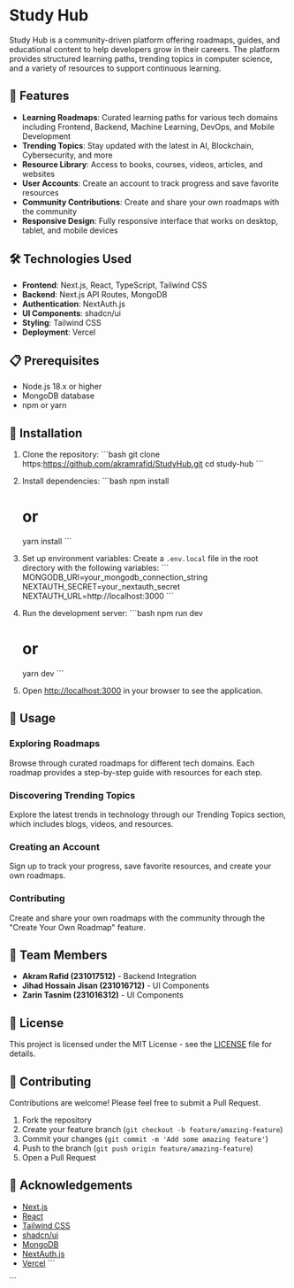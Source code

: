 # Study Hub

Study Hub is a community-driven platform offering roadmaps, guides, and educational content to help developers grow in their careers. The platform provides structured learning paths, trending topics in computer science, and a variety of resources to support continuous learning.

## 🌟 Features

- **Learning Roadmaps**: Curated learning paths for various tech domains including Frontend, Backend, Machine Learning, DevOps, and Mobile Development
- **Trending Topics**: Stay updated with the latest in AI, Blockchain, Cybersecurity, and more
- **Resource Library**: Access to books, courses, videos, articles, and websites
- **User Accounts**: Create an account to track progress and save favorite resources
- **Community Contributions**: Create and share your own roadmaps with the community
- **Responsive Design**: Fully responsive interface that works on desktop, tablet, and mobile devices

## 🛠️ Technologies Used

- **Frontend**: Next.js, React, TypeScript, Tailwind CSS
- **Backend**: Next.js API Routes, MongoDB
- **Authentication**: NextAuth.js
- **UI Components**: shadcn/ui
- **Styling**: Tailwind CSS
- **Deployment**: Vercel

## 📋 Prerequisites

- Node.js 18.x or higher
- MongoDB database
- npm or yarn

## 🚀 Installation

1. Clone the repository:
   \`\`\`bash
   git clone https:https://github.com/akramrafid/StudyHub.git
   cd study-hub
   \`\`\`

2. Install dependencies:
   \`\`\`bash
   npm install
   # or
   yarn install
   \`\`\`

3. Set up environment variables:
   Create a `.env.local` file in the root directory with the following variables:
   \`\`\`
   MONGODB_URI=your_mongodb_connection_string
   NEXTAUTH_SECRET=your_nextauth_secret
   NEXTAUTH_URL=http://localhost:3000
   \`\`\`

4. Run the development server:
   \`\`\`bash
   npm run dev
   # or
   yarn dev
   \`\`\`

5. Open [http://localhost:3000](http://localhost:3000) in your browser to see the application.

## 📱 Usage

### Exploring Roadmaps
Browse through curated roadmaps for different tech domains. Each roadmap provides a step-by-step guide with resources for each step.

### Discovering Trending Topics
Explore the latest trends in technology through our Trending Topics section, which includes blogs, videos, and resources.

### Creating an Account
Sign up to track your progress, save favorite resources, and create your own roadmaps.

### Contributing
Create and share your own roadmaps with the community through the "Create Your Own Roadmap" feature.

## 👥 Team Members

- **Akram Rafid (231017512)** - Backend Integration
- **Jihad Hossain Jisan (231016712)** - UI Components
- **Zarin Tasnim (231016312)** - UI Components


## 📄 License

This project is licensed under the MIT License - see the [LICENSE](LICENSE) file for details.

## 🤝 Contributing

Contributions are welcome! Please feel free to submit a Pull Request.

1. Fork the repository
2. Create your feature branch (`git checkout -b feature/amazing-feature`)
3. Commit your changes (`git commit -m 'Add some amazing feature'`)
4. Push to the branch (`git push origin feature/amazing-feature`)
5. Open a Pull Request

## 🙏 Acknowledgements

- [Next.js](https://nextjs.org/)
- [React](https://reactjs.org/)
- [Tailwind CSS](https://tailwindcss.com/)
- [shadcn/ui](https://ui.shadcn.com/)
- [MongoDB](https://www.mongodb.com/)
- [NextAuth.js](https://next-auth.js.org/)
- [Vercel](https://vercel.com/)
\`\`\`


<Actions>
  <Action name="Add deployment instructions" description="Include more detailed deployment steps" />
  <Action name="Add project structure" description="Include a section explaining the codebase organization" />
  <Action name="Add API documentation" description="Include details about the API endpoints" />
  <Action name="Customize for specific audience" description="Tailor the README for a specific audience (students, developers, etc.)" />
</Actions>

\`\`\`

